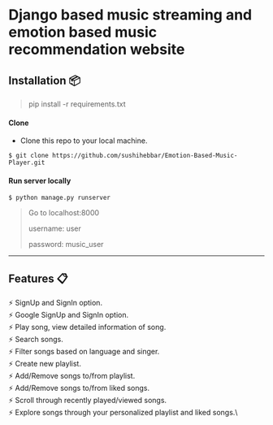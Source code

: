# Django based music streaming and emotion based music recommendation website


## Installation 📦

>pip install -r requirements.txt

#### Clone

- Clone this repo to your local machine.
```shell
$ git clone https://github.com/sushihebbar/Emotion-Based-Music-Player.git
```

#### Run server locally

```shell
$ python manage.py runserver
```
> Go to localhost:8000
> 
> username: user
> 
> password: music_user

---

## Features 📋
⚡️ SignUp and SignIn option.\
⚡️ Google SignUp and SignIn option.\
⚡️ Play song, view detailed information of song.\
⚡️ Search songs.\
⚡️ Filter songs based on language and singer.\
⚡️ Create new playlist.\
⚡️ Add/Remove songs to/from playlist.\
⚡️ Add/Remove songs to/from liked songs.\
⚡️ Scroll through recently played/viewed songs.\
⚡️ Explore songs through your personalized playlist and liked songs.\
